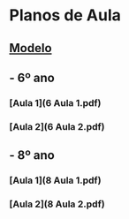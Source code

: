 # Planos de Aula
## [Modelo](modelo.rtf)
## - 6º ano
### [Aula 1](6 Aula 1.pdf)
### [Aula 2](6 Aula 2.pdf)
## - 8º ano
### [Aula 1](8 Aula 1.pdf)
### [Aula 2](8 Aula 2.pdf)
